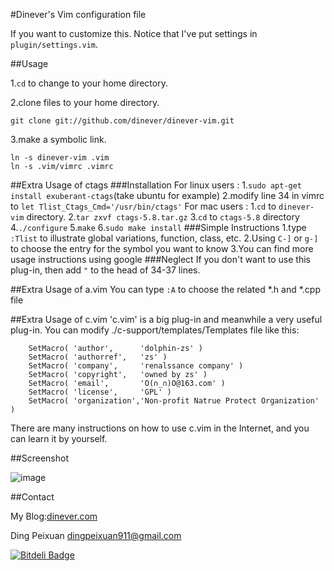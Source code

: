 #Dinever's Vim configuration file

If you want to customize this. Notice that I've put settings in `plugin/settings.vim`.

##Usage

1.`cd` to change to your home directory.

2.clone files to your home directory.
```
git clone git://github.com/dinever/dinever-vim.git
```

3.make a symbolic link.
```
ln -s dinever-vim .vim
ln -s .vim/vimrc .vimrc
```

##Extra Usage of ctags
###Installation
For linux users :
  1.`sudo apt-get install exuberant-ctags`(take ubuntu for example)
  2.modify line 34 in vimrc to `let Tlist_Ctags_Cmd='/usr/bin/ctags'`
For mac users :
  1.`cd` to `dinever-vim` directory.
  2.`tar zxvf ctags-5.8.tar.gz`
  3.`cd` to `ctags-5.8` directory
  4.`./configure`
  5.`make`
  6.`sudo make install`
###Simple Instructions
1.type `:Tlist` to illustrate global variations, function, class, etc.
2.Using `C-]` or `g-]` to choose the entry for the symbol you want to know
3.You can find more usage instructions using google
###Neglect
If you don't want to use this plug-in, then add `"` to the head of 34-37 lines.

##Extra Usage of a.vim
You can type `:A`  to choose the related *.h and *.cpp file

##Extra Usage of c.vim
'c.vim' is a big plug-in and meanwhile a very useful plug-in.
You can modify ./c-support/templates/Templates file like this:

        SetMacro( 'author',      'dolphin-zs' )
        SetMacro( 'authorref',   'zs' )
        SetMacro( 'company',     'renalssance company' )
        SetMacro( 'copyright',   'owned by zs' )
        SetMacro( 'email',       'O(∩_∩)O@163.com' )
        SetMacro( 'license',     'GPL' )
        SetMacro( 'organization','Non-profit Natrue Protect Organization' )

There are many instructions on how to use c.vim in the Internet, and you can learn it by yourself.

##Screenshot

![image](https://raw.github.com/dinever/dinever-vim/master/screenshots/screenshot.png)

##Contact

My Blog:[dinever.com](http://dinever.com)

Ding Peixuan [dingpeixuan911@gmail.com](mailto:dingpeixuan911@gmail.com)


[![Bitdeli Badge](https://d2weczhvl823v0.cloudfront.net/dinever/dinever-vim/trend.png)](https://bitdeli.com/free "Bitdeli Badge")

